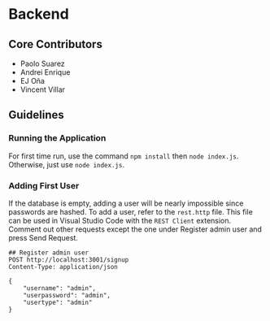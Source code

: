 # Backend

## Core Contributors
* Paolo Suarez
* Andrei Enrique
* EJ Oña
* Vincent Villar

## Guidelines
### Running the Application
For first time run, use the command `npm install` then `node index.js`. Otherwise, just use `node index.js`.

### Adding First User
If the database is empty, adding a user will be nearly impossible since passwords are hashed. To add a user, refer to the `rest.http` file. This file can be used in Visual Studio Code with the `REST Client` extension. Comment out other requests except the one under Register admin user and press Send Request.

```// rest.http
## Register admin user
POST http://localhost:3001/signup
Content-Type: application/json

{
    "username": "admin",
    "userpassword": "admin",
    "usertype": "admin"
}
```